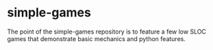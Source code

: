 # simple-games

The point of the simple-games repository is to feature a few low SLOC games that demonstrate basic mechanics and python features.
